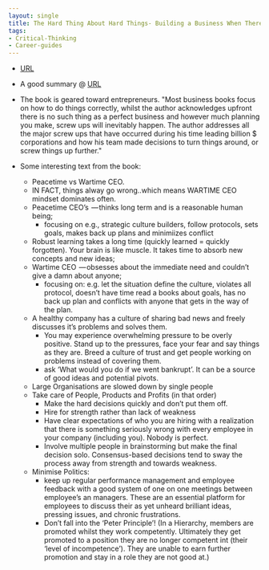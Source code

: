 ```yaml
---
layout: single
title: The Hard Thing About Hard Things- Building a Business When There Are No Easy Answers
tags:
- Critical-Thinking
- Career-guides
---
```



- [URL](https://www.amazon.com/dp/B00DQ845EA/ref=dp-kindle-redirect?_encoding=UTF8&btkr=1)

- A good summary @ [URL](https://medium.com/@sam_harris/the-hard-thing-about-hard-things-ben-horowitz-summary-and-review-8013261e1b4c)

- The book is geared toward entrepreneurs. "Most business books focus on how to do things correctly, whilst the author acknowledges upfront there is no such thing as a perfect business and however much planning you make, screw ups will inevitably happen. The author addresses all the major screw ups that have occurred during his time leading billion $ corporations and how his team made decisions to turn things around, or screw things up further."

- Some interesting text from the book: 
  + Peacetime vs Wartime CEO. 
  + IN FACT, things alway go wrong..which means WARTIME CEO mindset dominates often.  
  + Peacetime CEO’s 
    — thinks long term and is a reasonable human being; 
    - focusing on e.g., strategic culture builders, follow protocols, sets goals, makes back up plans and minimiizes conflict
  + Robust learning takes a long time (quickly learned = quickly forgotten). Your brain is like muscle. It takes time to absorb new concepts and new ideas; 
  + Wartime CEO 
    — obsesses about the immediate need and couldn’t give a damn about anyone; 
    - focusing on:  e.g. let the situation define the culture, violates all protocol, doesn’t have time read a books about goals, has no back up plan and conflicts with anyone that gets in the way of the plan.
  + A healthy company has a culture of sharing bad news and freely discusses it’s problems and solves them. 
    - You may experience overwhelming pressure to be overly positive. Stand up to the pressures, face your fear and say things as they are. Breed a culture of trust and get people working on problems instead of covering them.
    - ask ‘What would you do if we went bankrupt’. It can be a source of good ideas and potential pivots. 
  + Large Organisations are slowed down by single people
  + Take care of People, Products and Profits (in that order)
    - Make the hard decisions quickly and don’t put them off. 
    - Hire for strength rather than lack of weakness
    - Have clear expectations of who you are hiring with a realization that there is something seriously wrong with every employee in your company (including you). Nobody is perfect.
    - Involve multiple people in brainstorming but make the final decision solo. Consensus-based decisions tend to sway the process away from strength and towards weakness.
  + Minimise Politics: 
    - keep up regular performance management and employee feedback with a good system of one on one meetings between employee’s an managers. These are an essential platform for employees to discuss their as yet unheard brilliant ideas, pressing issues, and chronic frustrations.
    - Don’t fall into the ‘Peter Principle’! (In a Hierarchy, members are promoted whilst they work competently. Ultimately they get promoted to a position they are no longer competent int (their ‘level of incompetence’). They are unable to earn further promotion and stay in a role they are not good at.)


